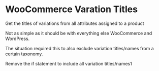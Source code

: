 # WooCommerce Varation Titles
Get the titles of variations from all attributes assigned to a product

Not as simple as it should be with everything else WooCommerce and WordPress.

The situation required this to also exclude variation titles/names from a certain taxonomy.

Remove the if statement to include all variation titles/names1
